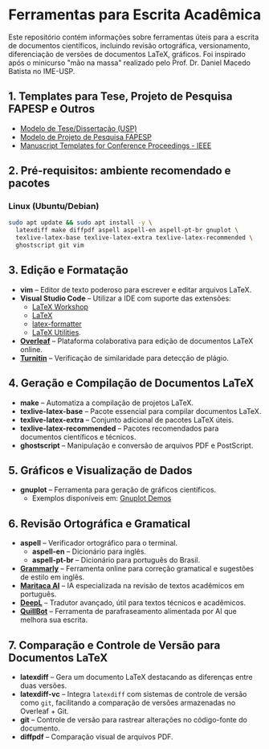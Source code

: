 # **Ferramentas para Escrita Acadêmica**

Este repositório contém informações sobre ferramentas úteis para a escrita de documentos científicos, incluindo revisão ortográfica, versionamento, diferenciação de versões de documentos LaTeX, gráficos. Foi inspirado após o minicurso "mão na massa" realizado pelo Prof. Dr. Daniel Macedo Batista no IME-USP.

## **1. Templates para Tese, Projeto de Pesquisa FAPESP e Outros**
- [Modelo de Tese/Dissertação (USP)](https://gitlab.com/ccsl-usp/modelo-latex)
- [Modelo de Projeto de Pesquisa FAPESP](https://pt.overleaf.com/latex/templates/projeto-fapesp-iniciacao-cientifica/wrjcqxbypyzk)
- [Manuscript Templates for Conference Proceedings - IEEE](https://pt.overleaf.com/latex/templates/projeto-fapesp-iniciacao-cientifica/wrjcqxbypyzk)

## **2. Pré-requisitos: ambiente recomendado e pacotes**
### **Linux (Ubuntu/Debian)**
```sh
sudo apt update && sudo apt install -y \
  latexdiff make diffpdf aspell aspell-en aspell-pt-br gnuplot \
  texlive-latex-base texlive-latex-extra texlive-latex-recommended \
  ghostscript git vim
```
## **3. Edição e Formatação**
- **vim** – Editor de texto poderoso para escrever e editar arquivos LaTeX.
- **Visual Studio Code** – Utilizar a IDE com suporte das extensões:
  - [LaTeX Workshop](https://marketplace.visualstudio.com/items?itemName=James-Yu.latex-workshop)
  - [LaTeX](https://marketplace.visualstudio.com/items?itemName=mathematic.vscode-latex)
  - [latex-formatter](https://marketplace.visualstudio.com/items?itemName=nickfode.latex-formatter)
  - [LaTeX Utilities](https://marketplace.visualstudio.com/items?itemName=tecosaur.latex-utilities).
- **[Overleaf](https://www.overleaf.com/)** – Plataforma colaborativa para edição de documentos LaTeX online.
- **[Turnitin](https://www.turnitin.com/)** – Verificação de similaridade para detecção de plágio.

## **4. Geração e Compilação de Documentos LaTeX**
- **make** – Automatiza a compilação de projetos LaTeX.
- **texlive-latex-base** – Pacote essencial para compilar documentos LaTeX.
- **texlive-latex-extra** – Conjunto adicional de pacotes LaTeX úteis.
- **texlive-latex-recommended** – Pacotes recomendados para documentos científicos e técnicos.
- **ghostscript** – Manipulação e conversão de arquivos PDF e PostScript.

## **5. Gráficos e Visualização de Dados**
- **gnuplot** – Ferramenta para geração de gráficos científicos.
  - Exemplos disponíveis em: [Gnuplot Demos](http://gnuplot.info/demo/)

## **6. Revisão Ortográfica e Gramatical**
- **aspell** – Verificador ortográfico para o terminal.
  - **aspell-en** – Dicionário para inglês.
  - **aspell-pt-br** – Dicionário para português do Brasil.
- **[Grammarly](https://app.grammarly.com/)** – Ferramenta online para correção gramatical e sugestões de estilo em inglês.
- **[Maritaca AI](https://chat.maritaca.ai/)** – IA especializada na revisão de textos acadêmicos em português.
- **[DeepL](https://www.deepl.com)** – Tradutor avançado, útil para textos técnicos e acadêmicos.
- **[QuillBot](https://quillbot.com/pt/corretor-ortografico)** – Ferramenta de parafraseamento alimentada por AI que melhora sua escrita.


## **7. Comparação e Controle de Versão para Documentos LaTeX**
- **latexdiff** – Gera um documento LaTeX destacando as diferenças entre duas versões.
- **latexdiff-vc** – Integra `latexdiff` com sistemas de controle de versão como `git`, facilitando a comparação de versões armazenadas no Overleaf + Git.
- **git** – Controle de versão para rastrear alterações no código-fonte do documento.
- **diffpdf** – Comparação visual de arquivos PDF.
